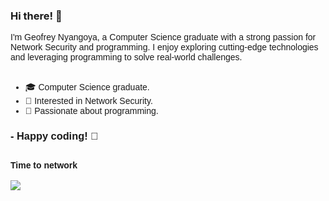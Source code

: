 ### Hi there! 👋
<div style="font-family: 'Montserrat', sans-serif;">

I'm Geofrey Nyangoya, a Computer Science graduate with a strong passion for Network Security and programming. I enjoy exploring cutting-edge technologies and leveraging programming to solve real-world challenges.

##
- 🎓 Computer Science graduate.
- 🔐 Interested in <span style="font-family: 'Montserrat', sans-serif;">Network Security</span>.
- 🚀 Passionate about <span style="font-family: 'Montserrat', sans-serif;">programming</span>.
### - Happy coding! 🚀
##
**Time to network** <br><br>
<a  href="https://www.linkedin.com/in/geofrey-nyangoya/" target="_blank" ><img  src="https://camo.githubusercontent.com/a493f6833f99fb3c85788d6d9305e6b7a42b838e5ee5d138fd9a8214a7e77472/68747470733a2f2f696d672e736869656c64732e696f2f62616467652f6c696e6b6564696e2d2532333030373742352e7376673f267374796c653d666f722d7468652d6261646765266c6f676f3d6c696e6b6564696e266c6f676f436f6c6f723d7768697465"  data-canonical-src="https://img.shields.io/badge/linkedin-%230077B5.svg?&amp;style=for-the-badge&amp;logo=linkedin&amp;logoColor=white"  style="max-width:100%;"></a>

<!--
**NyangoyaG/NyangoyaG** is a ✨ _special_ ✨ repository because its `README.md` (this file) appears on your GitHub profile.

Here are some ideas to get you started:

- 🔭 I’m currently working on ...
- 🌱 I’m currently learning ...
- 👯 I’m looking to collaborate on ...
- 🤔 I’m looking for help with ...
- 💬 Ask me about ...
- 📫 How to reach me: ...
- 😄 Pronouns: ...
- ⚡ Fun fact: ...
-->
